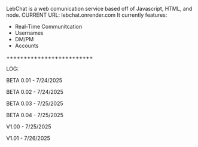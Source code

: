 LebChat is a web comunication service based off of Javascript, HTML, and node. 
CURRENT URL: lebchat.onrender.com
It currently features:
- Real-Time Communitcation
- Usernames
- DM/PM
- Accounts 


+++++++++++++++++++++++++


LOG:

BETA 0.01 - 7/24/2025

BETA 0.02 - 7/24/2025

BETA 0.03 - 7/25/2025

BETA 0.04 - 7/25/2025

V1.00 - 7/25/2025

V1.01 - 7/26/2025
